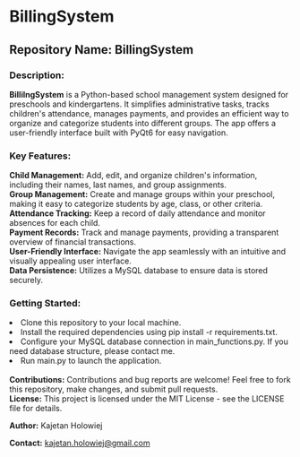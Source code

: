 # BillingSystem
<h2>Repository Name: BillingSystem</h2>


<h3>Description:</h3>
<b>BillilngSystem</b> is a Python-based school management system designed for preschools and kindergartens. It simplifies administrative tasks, tracks children's attendance, manages payments, and provides an efficient way to organize and categorize students into different groups. The app offers a user-friendly interface built with PyQt6 for easy navigation.

<h3>Key Features:</h3>

<b>Child Management:</b> Add, edit, and organize children's information, including their names, last names, and group assignments.<br>
<b>Group Management:</b> Create and manage groups within your preschool, making it easy to categorize students by age, class, or other criteria.<br>
<b>Attendance Tracking:</b> Keep a record of daily attendance and monitor absences for each child.<br>
<b>Payment Records:</b> Track and manage payments, providing a transparent overview of financial transactions.<br>
<b>User-Friendly Interface:</b> Navigate the app seamlessly with an intuitive and visually appealing user interface.<br>
<b>Data Persistence:</b> Utilizes a MySQL database to ensure data is stored securely.

<h3>Getting Started:</h3>

<li>Clone this repository to your local machine.</li>
<li>Install the required dependencies using pip install -r requirements.txt.</li>
<li>Configure your MySQL database connection in main_functions.py. If you need database structure, please contact me. </li>
<li>Run main.py to launch the application.</li>
<br>
<b>Contributions:</b>
Contributions and bug reports are welcome! Feel free to fork this repository, make changes, and submit pull requests.
<br>
<b>License:</b>
This project is licensed under the MIT License - see the LICENSE file for details.

<b>Author:</b>
Kajetan Holowiej

<b>Contact:</b>
kajetan.holowiej@gmail.com
